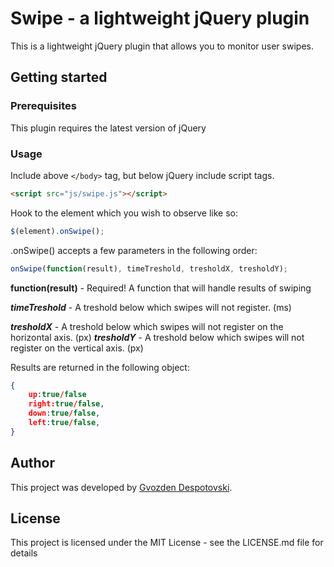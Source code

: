 # Swipe - a lightweight jQuery plugin

This is a lightweight jQuery plugin that allows you to monitor user swipes. 

## Getting started

### Prerequisites

This plugin requires the latest version of jQuery

### Usage

Include above `</body>` tag, but below jQuery include script tags.
```html
<script src="js/swipe.js"></script>
```
Hook to the element which you wish to observe like so:
```javascript
$(element).onSwipe();
```
.onSwipe() accepts a few parameters in the following order:

```javascript
onSwipe(function(result), timeTreshold, tresholdX, tresholdY);
```

**function(result)** - Required! A function that will handle results of swiping

***timeTreshold*** - A treshold below which swipes will not register. (ms)

***tresholdX*** - A treshold below which swipes will not register on the horizontal axis. (px) 
***tresholdY*** - A treshold below which swipes will not register on the vertical axis. (px)

Results are returned in the following object:
```json
{
	up:true/false
	right:true/false,
	down:true/false,
	left:true/false,
}
```

## Author

This project was developed by [Gvozden Despotovski](https://github.com/dsheedes/ "Gvozden Despotovski").

## License

This project is licensed under the MIT License - see the LICENSE.md file for details
